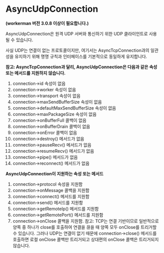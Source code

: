 # AsyncUdpConnection

**(workerman 버전 3.0.8 이상이 필요합니다.)**

AsyncUdpConnection은 원격 UDP 서버와 통신하기 위한 UDP 클라이언트로 사용될 수 있습니다.

사실 UDP는 연결이 없는 프로토콜이지만, 여기서는 AsyncTcpConnection과의 일관성을 유지하기 위해 명명 규칙과 인터페이스를 기본적으로 동일하게 유지합니다.

**참고: AsyncTcpConnection과 달리, AsyncUdpConnection은 다음과 같은 속성 또는 메서드를 지원하지 않습니다.**
1. connection->id 속성이 없음
2. connection->worker 속성이 없음
3. connection->transport 속성이 없음
4. connection->maxSendBufferSize 속성이 없음
5. connection->defaultMaxSendBufferSize 속성이 없음
6. connection->maxPackageSize 속성이 없음
7. connection->onBufferFull 콜백이 없음
8. connection->onBufferDrain 콜백이 없음
9. connection->onError 콜백이 없음
10. connection->destroy() 메서드가 없음
11. connection->pauseRecv() 메서드가 없음
12. connection->resumeRecv() 메서드가 없음
13. connection->pipe() 메서드가 없음
14. connection->reconnect() 메서드가 없음

**AsyncUdpConnection이 지원하는 속성 또는 메서드**
1. connection->protocol 속성을 지원함
2. connection->onMessage 콜백을 지원함
3. connection->connect() 메서드를 지원함
4. connection->send() 메서드를 지원함
5. connection->getRemoteIp() 메서드를 지원함
6. connection->getRemotePort() 메서드를 지원함
7. connection->onClose 콜백을 지원함.
참고: TCP는 연결 기반이므로 일반적으로 양쪽 중 하나가 close를 호출하여 연결을 끊을 때 양쪽 모두 onClose를 트리거할 수 있습니다. 그러나 UDP는 연결이 없기 때문에 connection->close() 메서드를 호출하면 로컬 onClose 콜백만 트리거되고 상대편의 onClose 콜백은 트리거되지 않습니다.
